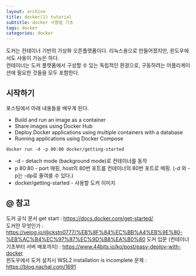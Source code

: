 ```yaml
---
layout: archive
title: docker(1) tutorial
subtitle: docker 사용법 기초
tags: docker
categories: docker
---
```

도커는 컨테이너 기반의 가상화 오픈플랫폼이다. 리눅스용으로 만들어졌지만, 윈도우에서도 사용이 가능은 하다.     
컨테이너는 도커 플랫폼에서 구성할 수 있는 독립적인 환경으로, 구동하려는 어플리케이션에 필요한 것들을 모두 포함한다.  

## 시작하기
포스팅에서 아래 내용들을 배우게 된다.
- Build and run an image as a container
- Share images using Docker Hub
- Deploy Docker applications using multiple containers with a database
- Running applications using Docker Compose


```commandline
docker run -d -p 80:80 docker/getting-started
```
- -d - detach mode (background mode)로 컨테이너를 동작
- p 80:80 - port 매핑, host의 80번 포트를 컨테이너의 80번 포트로 매핑.
  (-d 와 -p는 -dp로 줄여쓸 수 있다.)
- docker/getting-started - 사용할 도커 이미지


## @ 참고
도커 공식 문서 get start : https://docs.docker.com/get-started/  
도커란 무엇인가 : https://velog.io/@ckstn0777/%EB%8F%84%EC%BB%A4%EB%9E%80-%EB%AC%B4%EC%97%87%EC%9D%B8%EA%B0%80
도커 입문 (컨테이너 기초부터 서버 배포까지) : https://www.44bits.io/ko/post/easy-deploy-with-docker  
윈도우에서 도커 설치시 WSL2 installation is incomplete 문제 : https://blog.nachal.com/1691